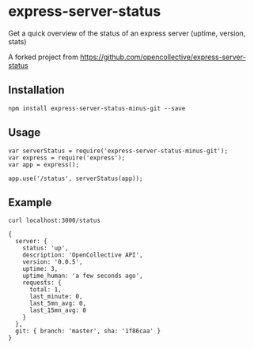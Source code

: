 # express-server-status
Get a quick overview of the status of an express server (uptime, version, stats)

A forked project from https://github.com/opencollective/express-server-status
## Installation

    npm install express-server-status-minus-git --save
    
## Usage

    var serverStatus = require('express-server-status-minus-git');
    var express = require('express');
    var app = express();
    
    app.use('/status', serverStatus(app));
    
## Example
 
`curl localhost:3000/status`


    { 
      server: { 
        status: 'up',
        description: 'OpenCollective API',
        version: '0.0.5',
        uptime: 3,
        uptime_human: 'a few seconds ago',
        requests: { 
          total: 1, 
          last_minute: 0, 
          last_5mn_avg: 0, 
          last_15mn_avg: 0 
        } 
      },
      git: { branch: 'master', sha: '1f86caa' } 
    }